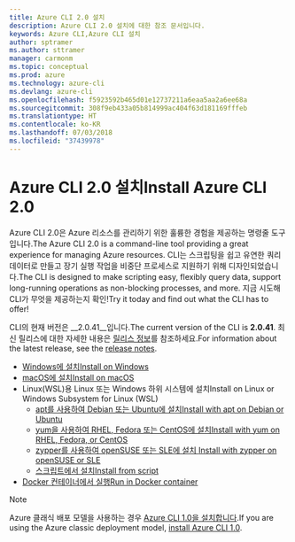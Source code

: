 ```yaml
---
title: Azure CLI 2.0 설치
description: Azure CLI 2.0 설치에 대한 참조 문서입니다.
keywords: Azure CLI,Azure CLI 설치
author: sptramer
ms.author: sttramer
manager: carmonm
ms.topic: conceptual
ms.prod: azure
ms.technology: azure-cli
ms.devlang: azure-cli
ms.openlocfilehash: f5923592b465d01e12737211a6eaa5aa2a6ee68a
ms.sourcegitcommit: 308f9eb433a05b814999ac404f63d181169fffeb
ms.translationtype: HT
ms.contentlocale: ko-KR
ms.lasthandoff: 07/03/2018
ms.locfileid: "37439978"
---
```

# <a name="install-azure-cli-20"></a><span data-ttu-id="7e3e9-104">Azure CLI 2.0 설치</span><span class="sxs-lookup"><span data-stu-id="7e3e9-104">Install Azure CLI 2.0</span></span>

<span data-ttu-id="7e3e9-105">Azure CLI 2.0은 Azure 리소스를 관리하기 위한 훌륭한 경험을 제공하는 명령줄 도구입니다.</span><span class="sxs-lookup"><span data-stu-id="7e3e9-105">The Azure CLI 2.0 is a command-line tool providing a great experience for managing Azure resources.</span></span> <span data-ttu-id="7e3e9-106">CLI는 스크립팅을 쉽고 유연한 쿼리 데이터로 만들고 장기 실행 작업을 비중단 프로세스로 지원하기 위해 디자인되었습니다.</span><span class="sxs-lookup"><span data-stu-id="7e3e9-106">The CLI is designed to make scripting easy, flexibly query data, support long-running operations as non-blocking processes, and more.</span></span> <span data-ttu-id="7e3e9-107">지금 시도해 CLI가 무엇을 제공하는지 확인!</span><span class="sxs-lookup"><span data-stu-id="7e3e9-107">Try it today and find out what the CLI has to offer!</span></span>

<span data-ttu-id="7e3e9-108">CLI의 현재 버전은 __2.0.41__입니다.</span><span class="sxs-lookup"><span data-stu-id="7e3e9-108">The current version of the CLI is __2.0.41__.</span></span> <span data-ttu-id="7e3e9-109">최신 릴리스에 대한 자세한 내용은 [릴리스 정보](release-notes-azure-cli.md)를 참조하세요.</span><span class="sxs-lookup"><span data-stu-id="7e3e9-109">For information about the latest release, see the [release notes](release-notes-azure-cli.md).</span></span>

* [<span data-ttu-id="7e3e9-110">Windows에 설치</span><span class="sxs-lookup"><span data-stu-id="7e3e9-110">Install on Windows</span></span>](install-azure-cli-windows.md)
* [<span data-ttu-id="7e3e9-111">macOS에 설치</span><span class="sxs-lookup"><span data-stu-id="7e3e9-111">Install on macOS</span></span>](install-azure-cli-macos.md)
* <span data-ttu-id="7e3e9-112">Linux(WSL)용 Linux 또는 Windows 하위 시스템에 설치</span><span class="sxs-lookup"><span data-stu-id="7e3e9-112">Install on Linux or Windows Subsystem for Linux (WSL)</span></span>
  * [<span data-ttu-id="7e3e9-113">apt를 사용하여 Debian 또는 Ubuntu에 설치</span><span class="sxs-lookup"><span data-stu-id="7e3e9-113">Install with apt on Debian or Ubuntu</span></span>](install-azure-cli-apt.md)
  * [<span data-ttu-id="7e3e9-114">yum을 사용하여 RHEL, Fedora 또는 CentOS에 설치</span><span class="sxs-lookup"><span data-stu-id="7e3e9-114">Install with yum on RHEL, Fedora, or CentOS </span></span>](install-azure-cli-yum.md)
  * [<span data-ttu-id="7e3e9-115">zypper를 사용하여 openSUSE 또는 SLE에 설치 </span><span class="sxs-lookup"><span data-stu-id="7e3e9-115">Install with zypper on openSUSE or SLE </span></span>](install-azure-cli-zypper.md)
  * [<span data-ttu-id="7e3e9-116">스크립트에서 설치</span><span class="sxs-lookup"><span data-stu-id="7e3e9-116">Install from script</span></span>](install-azure-cli-linux.md)
* [<span data-ttu-id="7e3e9-117">Docker 컨테이너에서 실행</span><span class="sxs-lookup"><span data-stu-id="7e3e9-117">Run in Docker container</span></span>](run-azure-cli-docker.md)

> [!NOTE]
> <span data-ttu-id="7e3e9-118">Azure 클래식 배포 모델을 사용하는 경우 [Azure CLI 1.0을 설치합니다](install-cli-version-1.0.md).</span><span class="sxs-lookup"><span data-stu-id="7e3e9-118">If you are using the Azure classic deployment model, [install Azure CLI 1.0](install-cli-version-1.0.md).</span></span>


